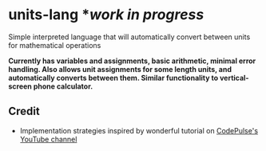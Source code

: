 # units-lang **work in progress*
Simple interpreted language that will automatically convert between units for mathematical operations

**Currently has variables and assignments, basic arithmetic, minimal error handling. Also allows unit assignments for some length units, and automatically converts between them. Similar functionality to vertical-screen phone calculator.**

## Credit
 - Implementation strategies inspired by wonderful tutorial on [CodePulse's YouTube channel](https://www.youtube.com/watch?v=Eythq9848Fg&t=3s)
